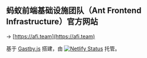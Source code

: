 蚂蚁前端基础设施团队（Ant Frontend Infrastructure）官方网站
----
-> [https://afi.team](https://afi.team)

基于 [Gastby.js](gatsbyjs.com) 搭建，由 [![Netlify Status](https://api.netlify.com/api/v1/badges/9b1024f8-be1b-439e-8203-d4d19dd6d9c2/deploy-status)](https://app.netlify.com/sites/zen-northcutt-9a0c37/deploys) 托管。
